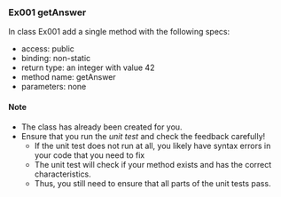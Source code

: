 ### Ex001 getAnswer
In class Ex001 add a single method with the following specs:
	 
- access: public
- binding: non-static
- return type: an integer with value 42
- method name: getAnswer
- parameters: none

#### Note
- The class has already been created for you.
- Ensure that you run the _unit test_ and check the feedback carefully!
  - If the unit test does not run at all, you likely have syntax errors in your code that you need to fix
  - The unit test will check if your method exists and has the correct characteristics.
  - Thus, you still need to ensure that all parts of the unit tests pass.
